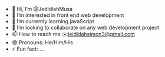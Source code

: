 - 👋 Hi, I’m @JedidiahMusa
- 👀 I’m interested in front end web development
- 🌱 I’m currently learning javaScript
- 💞️ I’m looking to collaborate on any web development project
- 📫 How to reach me ✉️jeididahsimon3@gmail.com
- 😄 Pronouns: He/Him/His
- ⚡ Fun fact: ...

<!---
JedidiahMusa/JedidiahMusa is a ✨ special ✨ repository because its `README.md` (this file) appears on your GitHub profile.
You can click the Preview link to take a look at your changes.
--->
